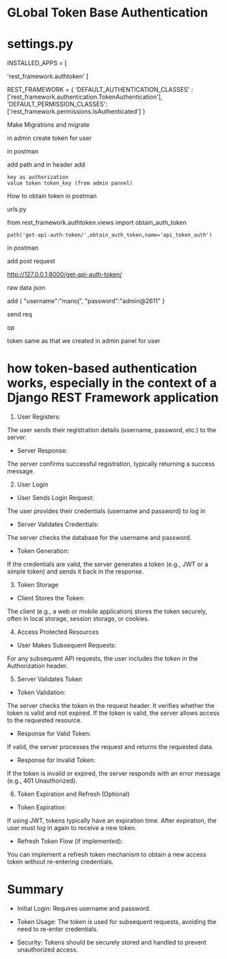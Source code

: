 # GLobal Token Base Authentication

# settings.py 

INSTALLED_APPS = [

'rest_framework.authtoken'
]


REST_FRAMEWORK = {
    'DEFAULT_AUTHENTICATION_CLASSES' : ['rest_framework.authentication.TokenAuthentication'],
    'DEFAULT_PERMISSION_CLASSES': ['rest_framework.permissions.IsAuthenticated']
}

Make Migrations and migrate

in admin create token for user

in postman 

add path and in header add 

    key as authorization
    value token token_key (from admin pannel)

How to obtain token in postman

urls.py

from rest_framework.authtoken.views import obtain_auth_token


    path('get-api-auth-token/',obtain_auth_token,name='api_token_auth')

in postman

add post request

http://127.0.0.1:8000/get-api-auth-token/

raw data json

add
 {
    "username":"manoj",
    "password":"admin@2611"
}

send req

op
 
 token same as that we created in admin panel for user




# how token-based authentication works, especially in the context of a Django REST Framework application

1. User Registers:

The user sends their registration details (username, password, etc.) to the server.

- Server Response:

The server confirms successful registration, typically returning a success message.


2. User Login

- User Sends Login Request:

The user provides their credentials (username and password) to log in

- Server Validates Credentials:

The server checks the database for the username and password.

- Token Generation:

If the credentials are valid, the server generates a token (e.g., JWT or a simple token) and sends it back in the response.

3. Token Storage

- Client Stores the Token:

The client (e.g., a web or mobile application) stores the token securely, often in local storage, session storage, or cookies.

4.  Access Protected Resources

- User Makes Subsequent Requests:

For any subsequent API requests, the user includes the token in the Authorization header.

5. Server Validates Token

- Token Validation:

The server checks the token in the request header. It verifies whether the token is valid and not expired.
If the token is valid, the server allows access to the requested resource.

- Response for Valid Token:

If valid, the server processes the request and returns the requested data.

- Response for Invalid Token:

If the token is invalid or expired, the server responds with an error message (e.g., 401 Unauthorized).

6. Token Expiration and Refresh (Optional)

- Token Expiration:

If using JWT, tokens typically have an expiration time. After expiration, the user must log in again to receive a new token.

- Refresh Token Flow (if implemented):

You can implement a refresh token mechanism to obtain a new access token without re-entering credentials.


# Summary

- Initial Login: Requires username and password.

- Token Usage: The token is used for subsequent requests, avoiding the need to re-enter credentials.

- Security: Tokens should be securely stored and handled to prevent unauthorized access.

